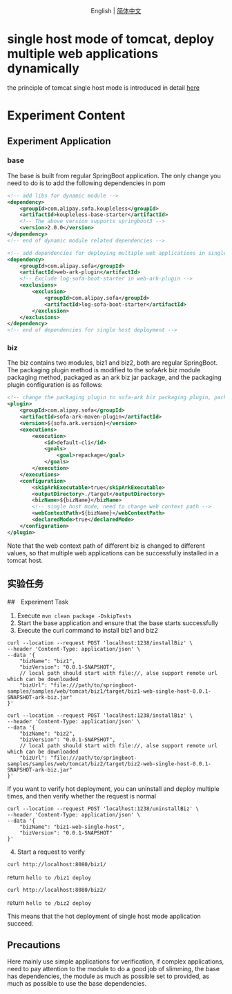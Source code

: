 <div align="center">

English | [简体中文](./README-zh_CN.md)

</div>

# single host mode of tomcat, deploy multiple web applications dynamically
the principle of tomcat single host mode is introduced in detail [here](https://www.sofastack.tech/projects/sofa-boot/sofa-ark-multi-web-component-deploy/)

# Experiment Content
## Experiment Application
### base
The base is built from regular SpringBoot application. The only change you need to do is to add the following dependencies in pom
```xml
<!-- add libs for dynamic module -->
<dependency>
    <groupId>com.alipay.sofa.koupleless</groupId>
    <artifactId>koupleless-base-starter</artifactId>
    <!-- The above version supports springboot3 -->
    <version>2.0.0</version>
</dependency>
<!-- end of dynamic module related dependencies -->

<!-- add dependencies for deploying multiple web applications in single host mode of tomcat here -->
<dependency>
    <groupId>com.alipay.sofa</groupId>
    <artifactId>web-ark-plugin</artifactId>
    <!-- Exclude log-sofa-boot-starter in web-ark-plugin -->
    <exclusions>
        <exclusion>
            <groupId>com.alipay.sofa</groupId>
            <artifactId>log-sofa-boot-starter</artifactId>
        </exclusion>
    </exclusions>
</dependency>
<!-- end of dependencies for single host deployment -->
```

### biz
The biz contains two modules, biz1 and biz2, both are regular SpringBoot. The packaging plugin method is modified to the sofaArk biz module packaging method, packaged as an ark biz jar package, and the packaging plugin configuration is as follows:
```xml
<!-- change the packaging plugin to sofa-ark biz packaging plugin, packaged as ark biz jar -->
<plugin>
    <groupId>com.alipay.sofa</groupId>
    <artifactId>sofa-ark-maven-plugin</artifactId>
    <version>${sofa.ark.version}</version>
    <executions>
        <execution>
            <id>default-cli</id>
            <goals>
                <goal>repackage</goal>
            </goals>
        </execution>
    </executions>
    <configuration>
        <skipArkExecutable>true</skipArkExecutable>
        <outputDirectory>./target</outputDirectory>
        <bizName>${bizName}</bizName>
        <!-- single host mode, need to change web context path -->
        <webContextPath>${bizName}</webContextPath>
        <declaredMode>true</declaredMode>
    </configuration>
</plugin>
```
Note that the web context path of different biz is changed to different values, so that multiple web applications can be successfully installed in a tomcat host.

## 实验任务
##　Experiment Task
1. Execute `mvn clean package -DskipTests`
2. Start the base application and ensure that the base starts successfully
3. Execute the curl command to install biz1 and biz2
```shell
curl --location --request POST 'localhost:1238/installBiz' \
--header 'Content-Type: application/json' \
--data '{
    "bizName": "biz1",
    "bizVersion": "0.0.1-SNAPSHOT",
    // local path should start with file://, alse support remote url which can be downloaded
    "bizUrl": "file:///path/to/springboot-samples/samples/web/tomcat/biz1/target/biz1-web-single-host-0.0.1-SNAPSHOT-ark-biz.jar"
}'
```

```shell
curl --location --request POST 'localhost:1238/installBiz' \
--header 'Content-Type: application/json' \
--data '{
    "bizName": "biz2",
    "bizVersion": "0.0.1-SNAPSHOT",
    // local path should start with file://, alse support remote url which can be downloaded
    "bizUrl": "file:///path/to/springboot-samples/samples/web/tomcat/biz2/target/biz2-web-single-host-0.0.1-SNAPSHOT-ark-biz.jar"
}'
```

If you want to verify hot deployment, you can uninstall and deploy multiple times, and then verify whether the request is normal
```shell
curl --location --request POST 'localhost:1238/uninstallBiz' \
--header 'Content-Type: application/json' \
--data '{
    "bizName": "biz1-web-single-host",
    "bizVersion": "0.0.1-SNAPSHOT"
}'
```

4. Start a request to verify
```shell
curl http://localhost:8080/biz1/
```
return `hello to /biz1 deploy`

```shell
curl http://localhost:8080/biz2/
```
return `hello to /biz2 deploy`

This means that the hot deployment of single host mode application succeed.

## Precautions
Here mainly use simple applications for verification, if complex applications, need to pay attention to the module to do a good job of slimming, the base has dependencies, the module as much as possible set to provided, as much as possible to use the base dependencies.
